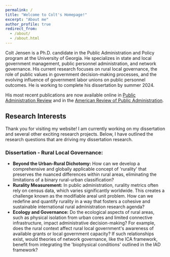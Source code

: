 ```yaml
---
permalink: /
title: "Welcome to Colt's Homepage!"
excerpt: "About me"
author_profile: true
redirect_from: 
  - /about/
  - /about.html
--- 
```


Colt Jensen is a Ph.D. candidate in the Public Administration and Policy program at the University of Georgia. He specializes in state and local government management, public personnel administration, and network governance. His current research focuses on rural local governance, the role of public values in government decision-making processes, and the evolving influence of government labor unions on public personnel outcomes. He is working to complete his dissertation by summer 2024.

His most recent publications are now available online in [Public Administration Review](https://onlinelibrary.wiley.com/doi/epdf/10.1111/puar.13794) and in the [American Review of Public Administration](https://doi.org/10.1177/02750740231200449).

## Research Interests

Thank you for visiting my website! I am currently working on my dissertation and several other exciting research projects. Below, I have outlined the research questions that are driving my dissertation research. 

### Dissertation - Rural Local Governance:
- **Beyond the Urban-Rural Dichotomy:** How can we develop a comprehensive and globally applicable concept of 'rurality' that preserves the nuanced differences within rural areas, eliminating the limitations of a binary rural-urban classification?
- **Rurality Measurement:** In public administration, rurality metrics often rely on census data, which varies significantly worldwide. This creates a challenge known as the modifiable areal unit problem. How can we redefine and quantify rurality in a way that fosters a cohesive and sustainable international rural administration research agenda?
- **Ecology and Governance:** Do the ecological aspects of rural areas, such as physical isolation from urban cores and limited connective infrastructure, impact administrative decision-making? For example, does the rural context affect rural local government's awareness of available grants or local government capacity? If such relationships exist, would theories of network governance, like the ICA framework, benefit from integrating the 'biophysical conditions' outlined in the IAD framework?

